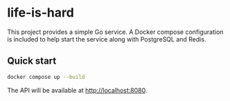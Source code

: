 # life-is-hard

This project provides a simple Go service. A Docker compose configuration is included to help start the service along with PostgreSQL and Redis.

## Quick start

```bash
docker compose up --build
```

The API will be available at [http://localhost:8080](http://localhost:8080).

